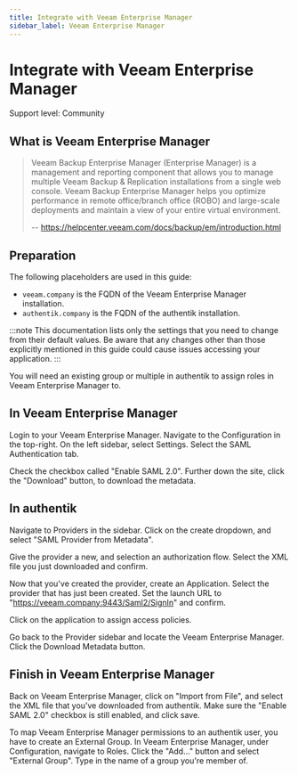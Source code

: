 ```yaml
---
title: Integrate with Veeam Enterprise Manager
sidebar_label: Veeam Enterprise Manager
---
```


# Integrate with Veeam Enterprise Manager

<span class="badge badge--secondary">Support level: Community</span>

## What is Veeam Enterprise Manager

> Veeam Backup Enterprise Manager (Enterprise Manager) is a management and reporting component that allows you to manage multiple Veeam Backup & Replication installations from a single web console. Veeam Backup Enterprise Manager helps you optimize performance in remote office/branch office (ROBO) and large-scale deployments and maintain a view of your entire virtual environment.
>
> -- https://helpcenter.veeam.com/docs/backup/em/introduction.html

## Preparation

The following placeholders are used in this guide:

- `veeam.company` is the FQDN of the Veeam Enterprise Manager installation.
- `authentik.company` is the FQDN of the authentik installation.

:::note
This documentation lists only the settings that you need to change from their default values. Be aware that any changes other than those explicitly mentioned in this guide could cause issues accessing your application.
:::

You will need an existing group or multiple in authentik to assign roles in Veeam Enterprise Manager to.

## In Veeam Enterprise Manager

Login to your Veeam Enterprise Manager. Navigate to the Configuration in the top-right. On the left sidebar, select Settings. Select the SAML Authentication tab.

Check the checkbox called "Enable SAML 2.0". Further down the site, click the "Download" button, to download the metadata.

## In authentik

Navigate to Providers in the sidebar. Click on the create dropdown, and select "SAML Provider from Metadata".

Give the provider a new, and selection an authorization flow. Select the XML file you just downloaded and confirm.

Now that you've created the provider, create an Application. Select the provider that has just been created. Set the launch URL to "https://veeam.company:9443/Saml2/SignIn" and confirm.

Click on the application to assign access policies.

Go back to the Provider sidebar and locate the Veeam Enterprise Manager. Click the Download Metadata button.

## Finish in Veeam Enterprise Manager

Back on Veeam Enterprise Manager, click on "Import from File", and select the XML file that you've downloaded from authentik. Make sure the "Enable SAML 2.0" checkbox is still enabled, and click save.

To map Veeam Enterprise Manager permissions to an authentik user, you have to create an External Group. In Veeam Enterprise Manager, under Configuration, navigate to Roles. Click the "Add..." button and select "External Group". Type in the name of a group you're member of.
